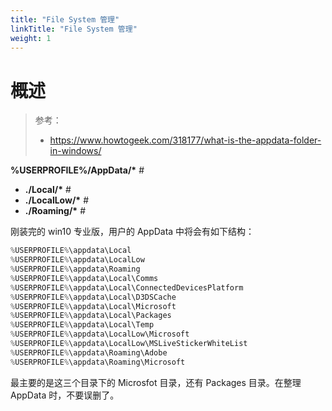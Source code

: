 ```yaml
---
title: "File System 管理"
linkTitle: "File System 管理"
weight: 1
---
```


# 概述
> 参考：
> - <https://www.howtogeek.com/318177/what-is-the-appdata-folder-in-windows/>



**%USERPROFILE%/AppData/\*** #
- **./Local/\*** #
- **./LocalLow/\*** #
- **./Roaming/\*** #

刚装完的 win10 专业版，用户的 AppData 中将会有如下结构：
```powershell
%USERPROFILE%\appdata\Local
%USERPROFILE%\appdata\LocalLow
%USERPROFILE%\appdata\Roaming
%USERPROFILE%\appdata\Local\Comms
%USERPROFILE%\appdata\Local\ConnectedDevicesPlatform
%USERPROFILE%\appdata\Local\D3DSCache
%USERPROFILE%\appdata\Local\Microsoft
%USERPROFILE%\appdata\Local\Packages
%USERPROFILE%\appdata\Local\Temp
%USERPROFILE%\appdata\LocalLow\Microsoft
%USERPROFILE%\appdata\LocalLow\MSLiveStickerWhiteList
%USERPROFILE%\appdata\Roaming\Adobe
%USERPROFILE%\appdata\Roaming\Microsoft
```
最主要的是这三个目录下的 Microsfot 目录，还有 Packages 目录。在整理 AppData 时，不要误删了。

